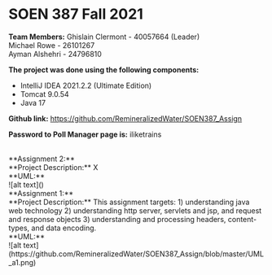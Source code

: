 # SOEN 387 Fall 2021
**Team Members:**
Ghislain Clermont - 40057664 (Leader) <br/>
Michael Rowe      - 26101267 <br/>
Ayman Alshehri    - 24796810 

**The project was done using the following components:**
- IntelliJ IDEA 2021.2.2 (Ultimate Edition)
- Tomcat 9.0.54
- Java 17

**Github link:**
https://github.com/RemineralizedWater/SOEN387_Assign

**Password to Poll Manager page is:**
iliketrains

<BR/>
**Assignment 2:** <BR/>
**Project Description:**
X
<BR/>
**UML:** <BR/>
![alt text]()

<BR/>
**Assignment 1:** <BR/>
**Project Description:**
This assignment targets: 1) understanding java web technology 2) understanding http server, 
servlets and jsp, and request and response objects 3) understanding and processing headers,
content-types, and data encoding.
<BR/>
**UML:** <BR/>
![alt text](https://github.com/RemineralizedWater/SOEN387_Assign/blob/master/UML_a1.png)
